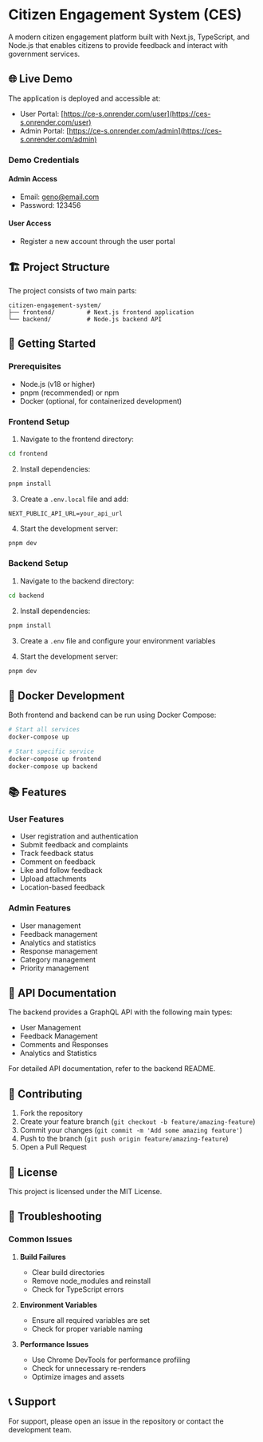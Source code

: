 # Citizen Engagement System (CES)

A modern citizen engagement platform built with Next.js, TypeScript, and Node.js that enables citizens to provide feedback and interact with government services.

## 🌐 Live Demo

The application is deployed and accessible at:
- User Portal: [https://ce-s.onrender.com/user](https://ces-s.onrender.com/user)
- Admin Portal: [https://ce-s.onrender.com/admin](https://ces-s.onrender.com/admin)

### Demo Credentials

#### Admin Access
- Email: geno@email.com
- Password: 123456

#### User Access
- Register a new account through the user portal

## 🏗️ Project Structure

The project consists of two main parts:

```
citizen-engagement-system/
├── frontend/         # Next.js frontend application
└── backend/          # Node.js backend API
```

## 🚀 Getting Started

### Prerequisites

- Node.js (v18 or higher)
- pnpm (recommended) or npm
- Docker (optional, for containerized development)

### Frontend Setup

1. Navigate to the frontend directory:
```bash
cd frontend
```

2. Install dependencies:
```bash
pnpm install
```

3. Create a `.env.local` file and add:
```env
NEXT_PUBLIC_API_URL=your_api_url
```

4. Start the development server:
```bash
pnpm dev
```

### Backend Setup

1. Navigate to the backend directory:
```bash
cd backend
```

2. Install dependencies:
```bash
pnpm install
```

3. Create a `.env` file and configure your environment variables

4. Start the development server:
```bash
pnpm dev
```

## 🐳 Docker Development

Both frontend and backend can be run using Docker Compose:

```bash
# Start all services
docker-compose up

# Start specific service
docker-compose up frontend
docker-compose up backend
```

## 📚 Features

### User Features
- User registration and authentication
- Submit feedback and complaints
- Track feedback status
- Comment on feedback
- Like and follow feedback
- Upload attachments
- Location-based feedback

### Admin Features
- User management
- Feedback management
- Analytics and statistics
- Response management
- Category management
- Priority management

## 🔧 API Documentation

The backend provides a GraphQL API with the following main types:

- User Management
- Feedback Management
- Comments and Responses
- Analytics and Statistics

For detailed API documentation, refer to the backend README.

## 🤝 Contributing

1. Fork the repository
2. Create your feature branch (`git checkout -b feature/amazing-feature`)
3. Commit your changes (`git commit -m 'Add some amazing feature'`)
4. Push to the branch (`git push origin feature/amazing-feature`)
5. Open a Pull Request

## 📝 License

This project is licensed under the MIT License.

## 🔧 Troubleshooting

### Common Issues

1. **Build Failures**
   - Clear build directories
   - Remove node_modules and reinstall
   - Check for TypeScript errors

2. **Environment Variables**
   - Ensure all required variables are set
   - Check for proper variable naming

3. **Performance Issues**
   - Use Chrome DevTools for performance profiling
   - Check for unnecessary re-renders
   - Optimize images and assets

## 📞 Support

For support, please open an issue in the repository or contact the development team. 